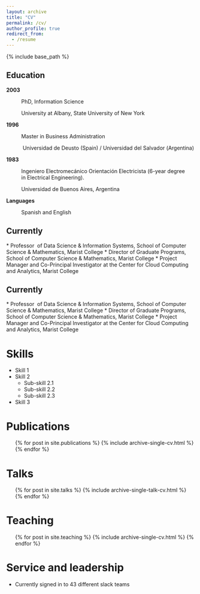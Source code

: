 ```yaml
---
layout: archive
title: "CV"
permalink: /cv/
author_profile: true
redirect_from:
  - /resume
---
```


{% include base_path %}

<h2>Education</h2>
 <b>2003</b>
<p style="padding-left: 40px;">PhD, Information Science</p>
<p style="padding-left: 40px;">University at Albany, State University of New York</p>
<b>1996</b>
<p class="TextoGeneral" style="text-align: left; padding-left: 40px;" align="justify"><span lang="ES-AR">Master in Business Administration</span></p>
<p class="TextoGeneral" style="text-align: left; padding-left: 40px;" align="justify"><span lang="ES-AR"> </span>Universidad de Deusto (Spain) /<span lang="es-ar"> Universidad del Salvador </span>(<span lang="es-ar">Argentina)</span></p>
<b>1983</b>
<p class="TextoGeneral" style="padding-left: 40px;"><span lang="ES-AR">Ingeniero Electromecánico Orientación Electricista</span> <span lang="ES-AR">(</span>6-year degree in <span lang="ES-AR">Electrical Engineer</span>ing<span lang="ES-AR">)</span>.</p>
<p class="TextoGeneral" style="padding-left: 40px;"><span lang="ES-AR">Universidad de Buenos Aires</span>, Argentina</p>
<b>Languages</b>
<p style="padding-left: 40px;">Spanish and English</p>

<h2>Currently</h2>
* Professor  of Data Science & Information Systems, School of Computer Science & Mathematics, Marist College
* Director of Graduate Programs, School of Computer Science & Mathematics, Marist College
* Project Manager and Co-Principal Investigator at the Center for Cloud Computing and Analytics, Marist College

<h2>Currently</h2>
* Professor  of Data Science & Information Systems, School of Computer Science & Mathematics, Marist College
* Director of Graduate Programs, School of Computer Science & Mathematics, Marist College
* Project Manager and Co-Principal Investigator at the Center for Cloud Computing and Analytics, Marist College
  
Skills
======
* Skill 1
* Skill 2
  * Sub-skill 2.1
  * Sub-skill 2.2
  * Sub-skill 2.3
* Skill 3

Publications
======
  <ul>{% for post in site.publications %}
    {% include archive-single-cv.html %}
  {% endfor %}</ul>
  
Talks
======
  <ul>{% for post in site.talks %}
    {% include archive-single-talk-cv.html %}
  {% endfor %}</ul>
  
Teaching
======
  <ul>{% for post in site.teaching %}
    {% include archive-single-cv.html %}
  {% endfor %}</ul>
  
Service and leadership
======
* Currently signed in to 43 different slack teams
